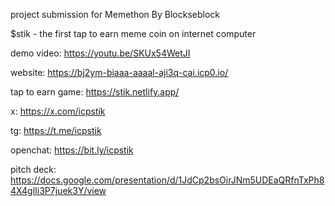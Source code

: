 project submission for Memethon By Blockseblock

$stik - the first tap to earn meme coin on internet computer

demo video: https://youtu.be/SKUx54WetJI

website: https://bj2ym-biaaa-aaaal-aji3q-cai.icp0.io/

tap to earn game: https://stik.netlify.app/

x: https://x.com/icpstik

tg: https://t.me/icpstik

openchat: https://bit.ly/icpstik

pitch deck: https://docs.google.com/presentation/d/1JdCp2bsOirJNm5UDEaQRfnTxPh84X4glIi3P7juek3Y/view
